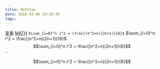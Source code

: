 ```yaml
---
title: MathJax
date: 2018-03-06 19:39:40
tags:
---
```

[变量](http://whatbeg.com/2016/04/25/latexsyntax.html)
[MATH](https://math.meta.stackexchange.com/questions/5020/mathjax-basic-tutorial-and-quick-reference)
`$\sum_{i=0}^n i^2 = \frac{(n^2+n)(2n+1)}{6}$`
$\sum_{i=0}^n i^2 = \frac{(n^2+n)(2n+1)}{6}$
`$$\sum_{i=0}^n i^2 = \frac{(n^2+n)(2n+1)}{6}$$``
$$\sum_{i=0}^n i^2 = \frac{(n^2+n)(2n+1)}{6}$$

